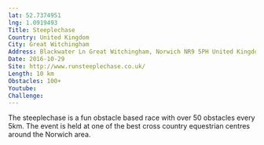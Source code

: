 ```yaml
---
lat: 52.7374951
lng: 1.0919493
Title: Steeplechase
Country: United Kingdom
City: Great Witchingham
Address: Blackwater Ln Great Witchingham, Norwich NR9 5PH United Kingdom
Date: 2016-10-29
Site: http://www.runsteeplechase.co.uk/
Length: 10 km
Obstacles: 100+
Youtube:
Challenge:
---
```


The steeplechase is a fun obstacle based race with over 50 obstacles every 5km. The event is held at one of the best cross country equestrian centres around the Norwich area.
